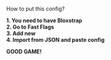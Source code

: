 How to put this config?

**1. You need to have Bloxstrap<br>
2. Go to Fast Flags<br>
3. Add new<br>
4. Import from JSON and paste config**<br>

**GOOD GAME!**
